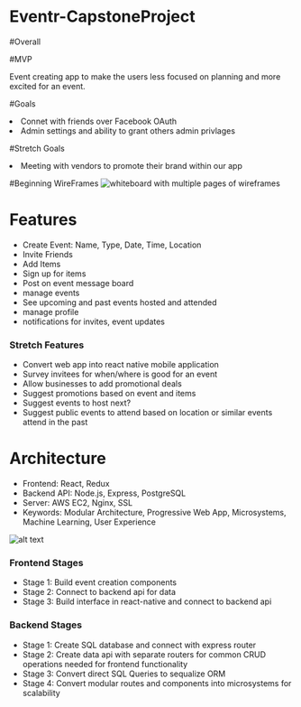 # Eventr-CapstoneProject



#Overall



#MVP
<p>Event creating app to make the users less focused on planning and more excited for an event.</p>

#Goals
<li>Connet with friends over Facebook OAuth</li>
<li>Admin settings and ability to grant others admin privlages</li>



#Stretch Goals
<li>Meeting with vendors to promote their brand within our app</li>




#Beginning WireFrames
<img src="" alt="whiteboard with multiple pages of wireframes"/>


# Features
* Create Event: Name, Type, Date, Time, Location
* Invite Friends
* Add Items
* Sign up for items
* Post on event message board
* manage events
* See upcoming and past events hosted and attended
* manage profile
* notifications for invites, event updates

### Stretch Features
* Convert web app into react native mobile application
* Survey invitees for when/where is good for an event
* Allow businesses to add promotional deals
* Suggest promotions based on event and items
* Suggest events to host next?
* Suggest public events to attend based on location or similar events attend in the past


# Architecture
* Frontend: React, Redux
* Backend API: Node.js, Express, PostgreSQL    
* Server: AWS EC2, Nginx, SSL
* Keywords: Modular Architecture, Progressive Web App, Microsystems, Machine Learning, User Experience

![alt text](planning-board.jpg "planning board")

### Frontend Stages
* Stage 1: Build event creation components
* Stage 2: Connect to backend api for data
* Stage 3: Build interface in react-native and connect to backend api


### Backend Stages
* Stage 1: Create SQL database and connect with express router
* Stage 2: Create data api with separate routers for common CRUD operations needed for frontend functionality
* Stage 3: Convert direct SQL Queries to sequalize ORM
* Stage 4: Convert modular routes and components into microsystems for scalability
